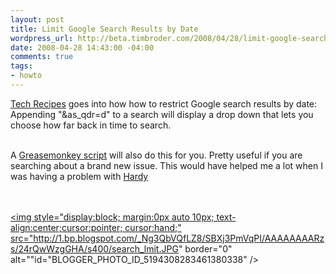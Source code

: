 ```yaml
--- 
layout: post
title: Limit Google Search Results by Date
wordpress_url: http://beta.timbroder.com/2008/04/28/limit-google-search-results-by-date/
date: 2008-04-28 14:43:00 -04:00
comments: true
tags: 
- howto
---
```

<a href="http://www.tech-recipes.com/rx/2860/google_how_to_access_filter_by_date_dropdown_box">Tech Recipes</a> goes into how how to restrict Google search results by date: Appending "&as_qdr=d" to a search will display a drop down that lets you choose how far back in time to search.<br /><br />

A <a href="http://userscripts.org/scripts/show/25684">Greasemonkey script</a> will also do this for you.  Pretty useful if you are searching about a brand new issue. This would have helped me a lot when I was having a problem with <a href="http://blog.gpowered.net/2008/04/fixing-nvidia-8600-gt-on-hardy-heron.html">Hardy</a>

<br /><br />
<a onblur="try {parent.deselectBloggerImageGracefully();} catch(e) {}" href="http://1.bp.blogspot.com/_Ng3QbVQfLZ8/SBXj3PmVqPI/AAAAAAAARzs/24rQwWzgGHA/s1600-h/search_lmit.JPG"><img style="display:block; margin:0px auto 10px; text-align:center;cursor:pointer; cursor:hand;" src="http://1.bp.blogspot.com/_Ng3QbVQfLZ8/SBXj3PmVqPI/AAAAAAAARzs/24rQwWzgGHA/s400/search_lmit.JPG" border="0" alt=""id="BLOGGER_PHOTO_ID_5194308283461380338" /></a>
